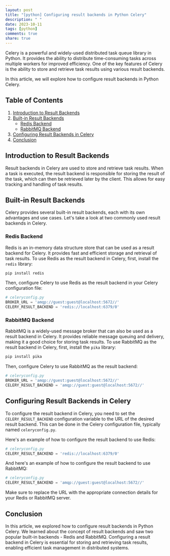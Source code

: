 ```yaml
---
layout: post
title: "[python] Configuring result backends in Python Celery"
description: " "
date: 2023-10-11
tags: [python]
comments: true
share: true
---
```


Celery is a powerful and widely-used distributed task queue library in Python. It provides the ability to distribute time-consuming tasks across multiple workers for improved efficiency. One of the key features of Celery is the ability to store and retrieve task results using various result backends.

In this article, we will explore how to configure result backends in Python Celery.

## Table of Contents
1. [Introduction to Result Backends](#introduction)
2. [Built-in Result Backends](#built-in)
   - [Redis Backend](#redis)
   - [RabbitMQ Backend](#rabbitmq)
3. [Configuring Result Backends in Celery](#configuring)
4. [Conclusion](#conclusion)

## Introduction to Result Backends <a name="introduction"></a>

Result backends in Celery are used to store and retrieve task results. When a task is executed, the result backend is responsible for storing the result of the task, which can then be retrieved later by the client. This allows for easy tracking and handling of task results.

## Built-in Result Backends <a name="built-in"></a>

Celery provides several built-in result backends, each with its own advantages and use cases. Let's take a look at two commonly used result backends in Celery.

### Redis Backend <a name="redis"></a>

Redis is an in-memory data structure store that can be used as a result backend for Celery. It provides fast and efficient storage and retrieval of task results. To use Redis as the result backend in Celery, first, install the `redis` library:

```python
pip install redis
```

Then, configure Celery to use Redis as the result backend in your Celery configuration file:

```python
# celeryconfig.py
BROKER_URL = 'amqp://guest:guest@localhost:5672//'
CELERY_RESULT_BACKEND = 'redis://localhost:6379/0'
```

### RabbitMQ Backend <a name="rabbitmq"></a>

RabbitMQ is a widely-used message broker that can also be used as a result backend in Celery. It provides reliable message queuing and delivery, making it a good choice for storing task results. To use RabbitMQ as the result backend in Celery, first, install the `pika` library:

```python
pip install pika
```

Then, configure Celery to use RabbitMQ as the result backend:

```python
# celeryconfig.py
BROKER_URL = 'amqp://guest:guest@localhost:5672//'
CELERY_RESULT_BACKEND = 'amqp://guest:guest@localhost:5672//'
```

## Configuring Result Backends in Celery <a name="configuring"></a>

To configure the result backend in Celery, you need to set the `CELERY_RESULT_BACKEND` configuration variable to the URL of the desired result backend. This can be done in the Celery configuration file, typically named `celeryconfig.py`.

Here's an example of how to configure the result backend to use Redis:

```python
# celeryconfig.py
CELERY_RESULT_BACKEND = 'redis://localhost:6379/0'
```

And here's an example of how to configure the result backend to use RabbitMQ:

```python
# celeryconfig.py
CELERY_RESULT_BACKEND = 'amqp://guest:guest@localhost:5672//'
```

Make sure to replace the URL with the appropriate connection details for your Redis or RabbitMQ server.

## Conclusion <a name="conclusion"></a>

In this article, we explored how to configure result backends in Python Celery. We learned about the concept of result backends and saw two popular built-in backends - Redis and RabbitMQ. Configuring a result backend in Celery is essential for storing and retrieving task results, enabling efficient task management in distributed systems.